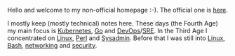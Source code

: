 Hello and welcome to my non-official homepage :-). The official one is [here](https://jreisinger.github.io/).

I mostly keep (mostly technical) notes here. These days (the Fourth Age) my main focus is [Kubernetes](notes/k8s), [Go](notes/go) and [DevOps](notes/mngt/devops)/[SRE](notes/mngt/sre#sre-approach). In the Third Age I concentrated on [Linux](notes/linux), [Perl](notes/perl) and [Sysadmin](notes/mngt/sre#sysadmin-approach). Before that I was still into [Linux](notes/linux), [Bash](notes/shell), [networking](notes/net) and [security](notes/sec).


